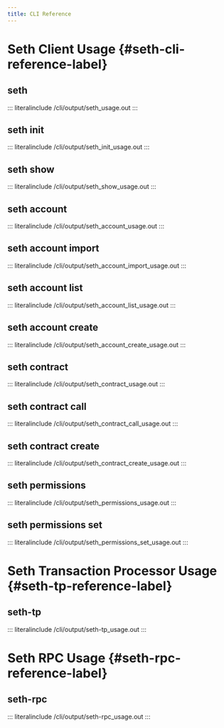 ```yaml
---
title: CLI Reference
---
```


# Seth Client Usage {#seth-cli-reference-label}

## seth

::: literalinclude
/cli/output/seth_usage.out
:::

## seth init

::: literalinclude
/cli/output/seth_init_usage.out
:::

## seth show

::: literalinclude
/cli/output/seth_show_usage.out
:::

## seth account

::: literalinclude
/cli/output/seth_account_usage.out
:::

## seth account import

::: literalinclude
/cli/output/seth_account_import_usage.out
:::

## seth account list

::: literalinclude
/cli/output/seth_account_list_usage.out
:::

## seth account create

::: literalinclude
/cli/output/seth_account_create_usage.out
:::

## seth contract

::: literalinclude
/cli/output/seth_contract_usage.out
:::

## seth contract call

::: literalinclude
/cli/output/seth_contract_call_usage.out
:::

## seth contract create

::: literalinclude
/cli/output/seth_contract_create_usage.out
:::

## seth permissions

::: literalinclude
/cli/output/seth_permissions_usage.out
:::

## seth permissions set

::: literalinclude
/cli/output/seth_permissions_set_usage.out
:::

# Seth Transaction Processor Usage {#seth-tp-reference-label}

## seth-tp

::: literalinclude
/cli/output/seth-tp_usage.out
:::

# Seth RPC Usage {#seth-rpc-reference-label}

## seth-rpc

::: literalinclude
/cli/output/seth-rpc_usage.out
:::
